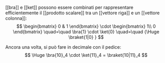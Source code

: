[[bra]] e [[ket]] possono essere combinati per rappresentare efficientemente il [[prodotto scalare]] tra un [[vettore riga]] e un [[vettore colonna]]:
$$
\begin{bmatrix}
	0 & 1
\end{bmatrix}
\cdot
\begin{bmatrix}
	1\\
	0
\end{bmatrix}
\quad=\quad
\bra{1}
\cdot
\ket{0}
\quad=\quad
{\Huge
	\braket{1|0}
}
$$

Ancora una volta, si può fare in decimale con il pedice:
$$
\Huge
\bra{10}_4 \cdot \ket{11}_4 = \braket{10|11}_4
$$
